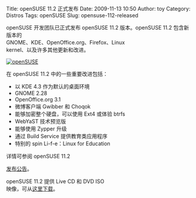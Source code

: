 Title: openSUSE 11.2 正式发布
Date: 2009-11-13 10:50
Author: toy
Category: Distros
Tags: openSUSE
Slug: opensuse-112-released

openSUSE 开发团队已正式发布 openSUSE 11.2 版本。openSUSE 11.2
包含新版本的  
GNOME、KDE、OpenOffice.org、Firefox、Linux  
kernel、以及许多其他更新和改进。

[![openSUSE](http://i.linuxtoy.org/images/2009/11/opensuse112-thumb.png)](http://i.linuxtoy.org/images/2009/11/opensuse112.png)

在 openSUSE 11.2 中的一些重要改进包括：

* 以 KDE 4.3 作为默认的桌面环境  
* GNOME 2.28  
* OpenOffice.org 3.1  
* 微博客户端 Gwibber 和 Choqok  
* 能够加密整个硬盘，可以使用 Ext4 或体验 btrfs  
* WebYaST 技术预览版  
* 能够使用 Zypper 升级  
* 通过 Build Service 提供教育类应用程序  
* 特别的 spin Li-f-e：Linux for Education

详情可参阅 openSUSE 11.2  

[发布公告](http://news.opensuse.org/2009/11/12/opensuse-11-2-released/)。

openSUSE 11.2 提供 Live CD 和 DVD ISO  
映像，可从[这里下载](http://software.opensuse.org/112/en)。
